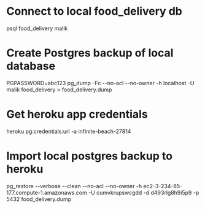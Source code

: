 # Connect to local food_delivery db
psql food_delivery malik

# Create Postgres backup of local database
PGPASSWORD=abc123 pg_dump -Fc --no-acl --no-owner -h localhost -U malik food_delivery > food_delivery.dump

# Get heroku app credentials
heroku pg:credentials:url -a infinite-beach-27814

# Import local postgres backup to heroku 
pg_restore --verbose --clean --no-acl --no-owner -h ec2-3-234-85-177.compute-1.amazonaws.com -U cumvkrupswcgdd -d d493rlg8h9i5p9 -p 5432 food_delivery.dump



